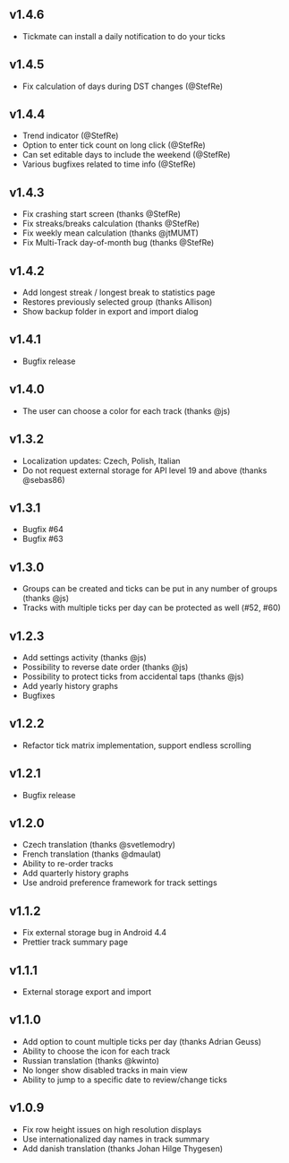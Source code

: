 v1.4.6
------

 * Tickmate can install a daily notification to do your ticks

v1.4.5
------

 * Fix calculation of days during DST changes (@StefRe)

v1.4.4
------

 * Trend indicator (@StefRe)
 * Option to enter tick count on long click (@StefRe)
 * Can set editable days to include the weekend (@StefRe)
 * Various bugfixes related to time info (@StefRe)

v1.4.3
------

 * Fix crashing start screen (thanks @StefRe)
 * Fix streaks/breaks calculation (thanks @StefRe)
 * Fix weekly mean calculation (thanks @jtMUMT)
 * Fix Multi-Track day-of-month bug (thanks @StefRe)

v1.4.2
------

 * Add longest streak / longest break to statistics page
 * Restores previously selected group (thanks Allison)
 * Show backup folder in export and import dialog

v1.4.1
------

 * Bugfix release

v1.4.0
------

 * The user can choose a color for each track (thanks @js)

v1.3.2
------

 * Localization updates: Czech, Polish, Italian
 * Do not request external storage for API level 19 and above (thanks @sebas86)

v1.3.1
------

 * Bugfix #64
 * Bugfix #63

v1.3.0
------

 * Groups can be created and ticks can be put in any number of groups (thanks @js)
 * Tracks with multiple ticks per day can be protected as well (#52, #60)

v1.2.3
------

 * Add settings activity (thanks @js)
 * Possibility to reverse date order (thanks @js)
 * Possibility to protect ticks from accidental taps (thanks @js)
 * Add yearly history graphs
 * Bugfixes

v1.2.2
------

 * Refactor tick matrix implementation, support endless scrolling

v1.2.1
------

 * Bugfix release

v1.2.0
------

 * Czech translation (thanks @svetlemodry)
 * French translation (thanks @dmaulat)
 * Ability to re-order tracks
 * Add quarterly history graphs
 * Use android preference framework for track settings

v1.1.2
------

 * Fix external storage bug in Android 4.4
 * Prettier track summary page

v1.1.1
------

 * External storage export and import

v1.1.0
------

 * Add option to count multiple ticks per day (thanks Adrian Geuss)
 * Ability to choose the icon for each track
 * Russian translation (thanks @kwinto)
 * No longer show disabled tracks in main view
 * Ability to jump to a specific date to review/change ticks

v1.0.9
------

 * Fix row height issues on high resolution displays
 * Use internationalized day names in track summary
 * Add danish translation (thanks Johan Hilge Thygesen)

